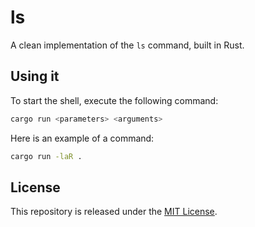 # ls
A clean implementation of the `ls` command, built in Rust.

## Using it
To start the shell, execute the following command:
```bash
cargo run <parameters> <arguments>
```

Here is an example of a command:
```bash
cargo run -laR .
```

## License

This repository is released under the [MIT License](https://github.com/maxdesalle/ls/blob/main/LICENSE).
